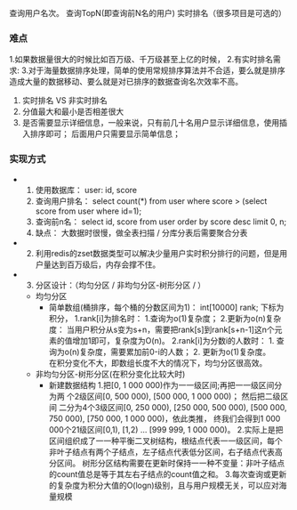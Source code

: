 查询用户名次。
查询TopN(即查询前N名的用户)
实时排名（很多项目是可选的）

### 难点
1.如果数据量很大的时候比如百万级、千万级甚至上亿的时候，
2.有实时排名需求:
3.对于海量数据排序处理，简单的使用常规排序算法并不合适，要么就是排序造成大量的数据移动、要么就是对已排序的数据查询名次效率不高。
 
1. 实时排名 VS 非实时排名
2. 分值最大和最小是否相差很大
3. 是否需要显示详细信息，一般来说，只有前几十名用户显示详细信息，使用插入排序即可； 后面用户只需要显示简单信息；


### 实现方式
- 1. 使用数据库： user: id, score
    1. 查询用户排名： select count(*) from user where score > (select score from user where id=1);
    2. 查询前n名：   select id, score from user order by score desc limit 0, n;
    3. 缺点： 大数据时很慢，做全表扫描 / 分库分表后需要聚合分表

- 2. 利用redis的zset数据类型可以解决少量用户实时积分排行的问题，但是用户量达到百万级后，内存会撑不住。
    
- 3. 分区设计：（均匀分区 / 非均匀分区-树形分区 / ）
    - 均匀分区
       - 简单数组(桶排序，每个桶的分数区间为1)： int[10000] rank;  下标为积分，
           1.rank[i]为排名时：
              1.查询为o(1)复杂度； 
              2.更新为o(n)复杂度： 当用户积分从s变为s+n，需要把rank[s]到rank[s+n-1]这n个元 素的值增加1即可，复杂度为O(n)。
           2.rank[i]为分数i的人数时：
              1. 查询为o(n)复杂度，需要累加前0-i的人数；
              2. 更新为o(1)复杂度。      
        在积分变化不大，即数组长度不大的情况下，均匀分区很高效。
    - 非均匀分区-树形分区(在积分变化比较大时)
       - 新建数据结构
        1.把[0, 1 000 000)作为⼀一级区间;再把⼀一级区间分为两 个2级区间[0, 500 000), [500 000, 1 000 000)；
           然后把二级区间 二分为4个3级区间[0, 250 000), [250 000, 500 000), [500 000, 750 000), [750 000, 1 000 000)，依此类推，
           终我们会得到1 000 000个21级区间[0,1), [1,2) … [999 999, 1 000 000)。
        2.实际上是把区间组织成了⼀一种平衡二叉树结构，根结点代表⼀一级区间，每个非叶子结点有两个子结点，左子结点代表低分区间，右子结点代表高分区间。
           树形分区结构需要在更新时保持⼀一种不变量：非叶子结点的count值总是等于其左右子结点的count值之和。
        3.每次查询或更新的复杂度为积分大值的O(logn)级别，且与用户规模无关，可以应对海量规模


